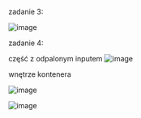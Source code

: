 zadanie 3:

![image](https://github.com/user-attachments/assets/9abe3399-7ef0-453f-8321-7c0da5af45b6)


zadanie 4:

część z odpalonym inputem
![image](https://github.com/user-attachments/assets/3675731c-b4d4-4cbe-8bf9-bdfad11cc9e7)

wnętrze kontenera

![image](https://github.com/user-attachments/assets/609048fb-f5d3-4e9b-8752-0905325fed12)

![image](https://github.com/user-attachments/assets/295354bd-4b32-4d30-9eeb-0766093a2fb1)

